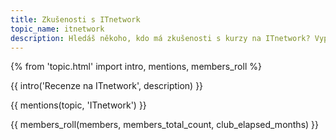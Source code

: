 ```yaml
---
title: Zkušenosti s ITnetwork
topic_name: itnetwork
description: Hledáš někoho, kdo má zkušenosti s kurzy na ITnetwork? Vyplatí se koupit si je? Jsou dostatečně kvalitní a aktuální?
---
```

{% from 'topic.html' import intro, mentions, members_roll %}

{{ intro('Recenze na ITnetwork', description) }}

{{ mentions(topic, 'ITnetwork') }}

{{ members_roll(members, members_total_count, club_elapsed_months) }}
